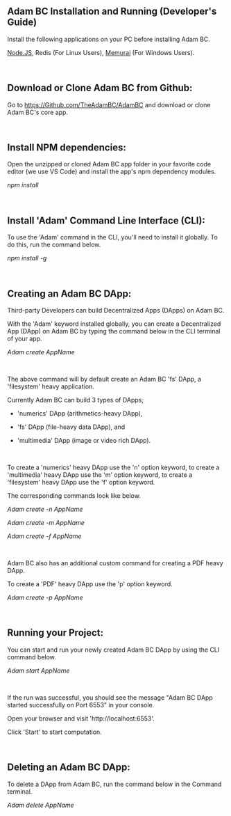 ## Adam BC Installation and Running (Developer's Guide)

Install the following applications on your PC before installing Adam BC.

[Node.JS](https://nodejs.org/en/download/current/), Redis (For Linux Users), [Memurai](https://www.memurai.com/get-memurai) (For Windows Users).

<br/>

## Download or Clone Adam BC from Github:

Go to https://Github.com/TheAdamBC/AdamBC and download or clone Adam BC's core app.

<br/>

## Install NPM dependencies:

Open the unzipped or cloned Adam BC app folder in your favorite code editor (we use VS Code) and install the app's npm dependency modules. 

_npm install_

<br/>

## Install 'Adam' Command Line Interface (CLI):

To use the 'Adam' command in the CLI, you'll need to install it globally. To do this, run the command below.

_npm install -g_

<br/>

## Creating an Adam BC DApp:

Third-party Developers can build Decentralized Apps (DApps) on Adam BC.

With the 'Adam' keyword installed globally, you can create a Decentralized App (DApp) on Adam BC by typing the command below in the CLI terminal of your app.

_Adam create AppName_

</br>

The above command will by default create an Adam BC 'fs' DApp, a 'filesystem' heavy application.

Currently Adam BC can build 3 types of DApps; 

- 'numerics' DApp (arithmetics-heavy DApp), 

- 'fs' DApp (file-heavy data DApp), and 

- 'multimedia' DApp (image or video rich DApp).

</br>

To create a 'numerics' heavy DApp use the 'n' option keyword, to create a 'multimedia' heavy DApp use the 'm' option keyword, to create a 'filesystem' heavy DApp use the 'f' option keyword. 

The corresponding commands look like below.

_Adam create -n AppName_

_Adam create -m AppName_

_Adam create -f AppName_

</br>

Adam BC also has an additional custom command for creating a PDF heavy DApp.

To create a 'PDF' heavy DApp use the 'p' option keyword.

_Adam create -p AppName_

</br>

## Running your Project:

You can start and run your newly created Adam BC DApp by using the CLI command below.

_Adam start AppName_

</br>

If the run was successful, you should see the message "Adam BC DApp started successfully on Port 6553" in your console.

Open your browser and visit 'http://localhost:6553'. 

Click 'Start' to start computation.

</br>

## Deleting an Adam BC DApp:

To delete a DApp from Adam BC, run the command below in the Command terminal. 

_Adam delete AppName_

